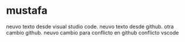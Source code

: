 # mustafa
neuvo texto desde visual studio code.
neuvo texto desde github.
 otra cambio github.
neuvo cambio para conflicto en github
conflicto vscode
